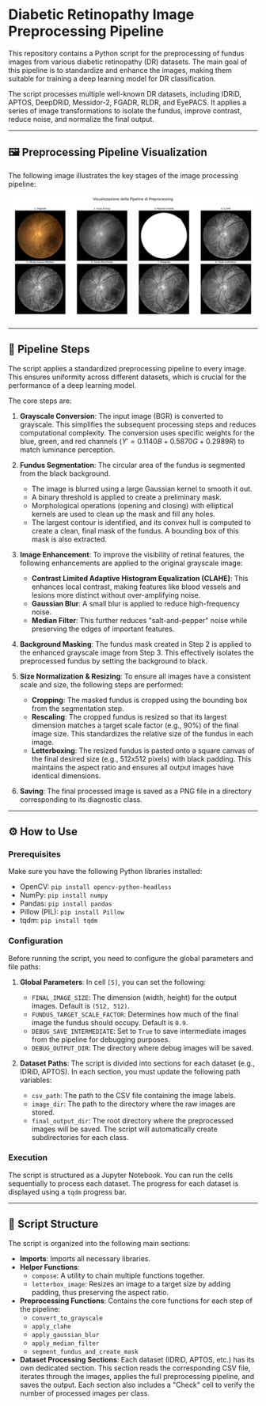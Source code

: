 # Diabetic Retinopathy Image Preprocessing Pipeline

This repository contains a Python script for the preprocessing of fundus images from various diabetic retinopathy (DR) datasets. The main goal of this pipeline is to standardize and enhance the images, making them suitable for training a deep learning model for DR classification.

The script processes multiple well-known DR datasets, including IDRiD, APTOS, DeepDRiD, Messidor-2, FGADR, RLDR, and EyePACS. It applies a series of image transformations to isolate the fundus, improve contrast, reduce noise, and normalize the final output.

---

## 🖼️ Preprocessing Pipeline Visualization

The following image illustrates the key stages of the image processing pipeline:

![Pipeline Visualization](pipeline_visualizzata.png)

---

## 🔧 Pipeline Steps

The script applies a standardized preprocessing pipeline to every image. This ensures uniformity across different datasets, which is crucial for the performance of a deep learning model.

The core steps are:

1.  **Grayscale Conversion**: The input image (BGR) is converted to grayscale. This simplifies the subsequent processing steps and reduces computational complexity. The conversion uses specific weights for the blue, green, and red channels ($Y' = 0.1140B + 0.5870G + 0.2989R$) to match luminance perception.

2.  **Fundus Segmentation**: The circular area of the fundus is segmented from the black background.
    * The image is blurred using a large Gaussian kernel to smooth it out.
    * A binary threshold is applied to create a preliminary mask.
    * Morphological operations (opening and closing) with elliptical kernels are used to clean up the mask and fill any holes.
    * The largest contour is identified, and its convex hull is computed to create a clean, final mask of the fundus. A bounding box of this mask is also extracted.

3.  **Image Enhancement**: To improve the visibility of retinal features, the following enhancements are applied to the original grayscale image:
    * **Contrast Limited Adaptive Histogram Equalization (CLAHE)**: This enhances local contrast, making features like blood vessels and lesions more distinct without over-amplifying noise.
    * **Gaussian Blur**: A small blur is applied to reduce high-frequency noise.
    * **Median Filter**: This further reduces "salt-and-pepper" noise while preserving the edges of important features.

4.  **Background Masking**: The fundus mask created in Step 2 is applied to the enhanced grayscale image from Step 3. This effectively isolates the preprocessed fundus by setting the background to black.

5.  **Size Normalization & Resizing**: To ensure all images have a consistent scale and size, the following steps are performed:
    * **Cropping**: The masked fundus is cropped using the bounding box from the segmentation step.
    * **Rescaling**: The cropped fundus is resized so that its largest dimension matches a target scale factor (e.g., 90%) of the final image size. This standardizes the relative size of the fundus in each image.
    * **Letterboxing**: The resized fundus is pasted onto a square canvas of the final desired size (e.g., 512x512 pixels) with black padding. This maintains the aspect ratio and ensures all output images have identical dimensions.

6.  **Saving**: The final processed image is saved as a PNG file in a directory corresponding to its diagnostic class.

---

## ⚙️ How to Use

### Prerequisites

Make sure you have the following Python libraries installed:

* OpenCV: `pip install opencv-python-headless`
* NumPy: `pip install numpy`
* Pandas: `pip install pandas`
* Pillow (PIL): `pip install Pillow`
* tqdm: `pip install tqdm`

### Configuration

Before running the script, you need to configure the global parameters and file paths:

1.  **Global Parameters**: In cell `[5]`, you can set the following:
    * `FINAL_IMAGE_SIZE`: The dimension (width, height) for the output images. Default is `(512, 512)`.
    * `FUNDUS_TARGET_SCALE_FACTOR`: Determines how much of the final image the fundus should occupy. Default is `0.9`.
    * `DEBUG_SAVE_INTERMEDIATE`: Set to `True` to save intermediate images from the pipeline for debugging purposes.
    * `DEBUG_OUTPUT_DIR`: The directory where debug images will be saved.

2.  **Dataset Paths**: The script is divided into sections for each dataset (e.g., IDRiD, APTOS). In each section, you must update the following path variables:
    * `csv_path`: The path to the CSV file containing the image labels.
    * `image_dir`: The path to the directory where the raw images are stored.
    * `final_output_dir`: The root directory where the preprocessed images will be saved. The script will automatically create subdirectories for each class.

### Execution

The script is structured as a Jupyter Notebook. You can run the cells sequentially to process each dataset. The progress for each dataset is displayed using a `tqdm` progress bar.

---

## 📂 Script Structure

The script is organized into the following main sections:

* **Imports**: Imports all necessary libraries.
* **Helper Functions**:
    * `compose`: A utility to chain multiple functions together.
    * `letterbox_image`: Resizes an image to a target size by adding padding, thus preserving the aspect ratio.
* **Preprocessing Functions**: Contains the core functions for each step of the pipeline:
    * `convert_to_grayscale`
    * `apply_clahe`
    * `apply_gaussian_blur`
    * `apply_median_filter`
    * `segment_fundus_and_create_mask`
* **Dataset Processing Sections**: Each dataset (IDRiD, APTOS, etc.) has its own dedicated section. This section reads the corresponding CSV file, iterates through the images, applies the full preprocessing pipeline, and saves the output. Each section also includes a "Check" cell to verify the number of processed images per class.
